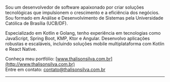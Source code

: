 Sou um desenvolvedor de software apaixonado por criar soluções tecnológicas que impulsionem o crescimento e a eficiência dos negócios. Sou formado em Análise e Desenvolvimento de Sistemas pela Universidade Católica de Brasília (UCB/DF).

Especializado em Kotlin e Golang, tenho experiência em tecnologias como JavaScript, Spring Boot, KMP, Ktor e Angular. Desenvolvo aplicações robustas e escaláveis, incluindo soluções mobile multiplataforma com Kotlin e React Native.


Conheça meu portfólio: [www.thalisonsilva.com.br](http://www.thalisonsilva.com.br)  
Entre em contato: contato@thalisonsilva.com.br

---
